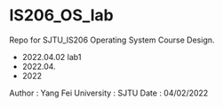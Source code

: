 # IS206_OS_lab
Repo for SJTU_IS206 Operating System Course Design.

- 2022.04.02 lab1
- 2022.04.
- 2022

Author : Yang Fei
University : SJTU
Date : 04/02/2022
